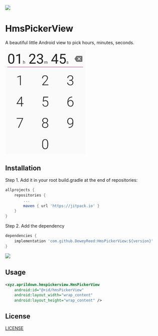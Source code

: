 [![](https://jitpack.io/v/DeweyReed/HmsPickerView.svg)](https://jitpack.io/#DeweyReed/HmsPickerView)

# HmsPickerView

A beautiful little Android view to pick hours, minutes, seconds.

<img src="./images/image.webp" alt="Screenshot" width=256px/>

## Installation

Step 1. Add it in your root build.gradle at the end of repositories:

```Groovy
allprojects {
    repositories {
        ...
        maven { url 'https://jitpack.io' }
    }
}
```

Step 2. Add the dependency

```Groovy
dependencies {
    implementation 'com.github.DeweyReed:HmsPickerView:${version}'
}
```

[![](https://jitpack.io/v/DeweyReed/HmsPickerView.svg)](https://jitpack.io/#DeweyReed/HmsPickerView)

## Usage

```XML
<xyz.aprildown.hmspickerview.HmsPickerView
    android:id="@+id/hmsPickerView"
    android:layout_width="wrap_content"
    android:layout_height="wrap_content" />
```

## License

[LICENSE](./LICENSE)
